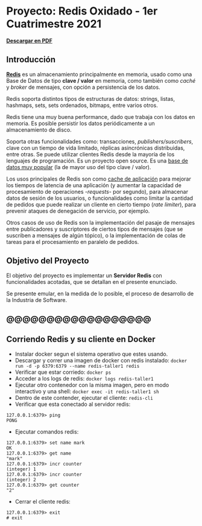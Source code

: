 # Proyecto: Redis Oxidado - 1er Cuatrimestre 2021

[**Descargar en PDF**](./proyecto/Proyecto_2021_1C_Redis.pdf)

## Introducción

[**Redis**](https://redis.io/) es un almacenamiento principalmente en memoria, usado como una Base de Datos de tipo **clave / valor** en memoria, como también como <em>caché</em> y <em>broker</em> de mensajes, con opción a persistencia de los datos.

Redis soporta distintos tipos de estructuras de datos: strings, listas, hashmaps, sets, sets ordenados, bitmaps, entre varios otros.

Redis tiene una muy buena performance, dado que trabaja con los datos en memoria. Es posible persistir los datos periódicamente a un almacenamiento de disco.

Soporta otras funcionalidades como: transacciones, <em>publishers/suscribers</em>, clave con un tiempo de vida limitado, réplicas asincrónicas distribuidas, entre otras. Se puede utilizar clientes Redis desde la mayoría de los lenguajes de programación. Es un proyecto open source. Es una [base de datos muy popular](https://db-engines.com/en/ranking_trend) (la de mayor uso del tipo clave / valor).

Los usos principales de Redis son como [cache de aplicación](https://redislabs.com/solutions/use-cases/caching/) para mejorar los tiempos de latencia de una aplicación (y aumentar la capacidad de procesamiento de operaciones -<em>requests</em>- por segundo), para almacenar datos de sesión de los usuarios, o funcionalidades como limitar la cantidad de pedidos que puede realizar un cliente en cierto tiempo (<em>rate limiter</em>), para prevenir ataques de denegación de servicio, por ejemplo.

Otros casos de uso de Redis son la implementación del pasaje de mensajes entre publicadores y suscriptores de ciertos tipos de mensajes (que se suscriben a mensajes de algún tópico), o la implementación de colas de tareas para el procesamiento en paralelo de pedidos.

## Objetivo del Proyecto

El objetivo del proyecto es implementar un **Servidor Redis** con funcionalidades acotadas, que se detallan en el presente enunciado.

Se presente emular, en la medida de lo posible, el proceso de desarrollo de la Industria de Software.

@@@@@@@@@@@@@@@@@@
---

## Corriendo Redis y su cliente en Docker

- Instalar docker segun el sistema operativo que estes usando. 
- Descargar y correr una imagen de docker con redis instalado:
  `docker run -d -p 6379:6379 --name redis-taller1 redis`
- Verificar que estar corriedo: 
  `docker ps`
- Acceder a los logs de redis:
  `docker logs redis-taller1`
- Ejecutar otro contenedor con la misma imagen, pero en modo interactivo y una shell:
  `docker exec -it redis-taller1 sh`
- Dentro de este contender, ejecutar el cliente:
  `redis-cli`
- Verificar que esta conectado al servidor redis:
```
127.0.0.1:6379> ping
PONG
```
- Ejecutar comandos redis:
```
127.0.0.1:6379> set name mark
OK
127.0.0.1:6379> get name
"mark"
127.0.0.1:6379> incr counter
(integer) 1
127.0.0.1:6379> incr counter
(integer) 2
127.0.0.1:6379> get counter
"2"
```
- Cerrar el cliente redis:
```
127.0.0.1:6379> exit
# exit
```
